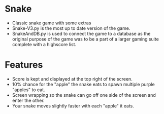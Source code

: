 # Snake
* Classic snake game with some extras
* Snake-V3.py is the most up to date version of the game.
* SnakeAndDB.py is used to connect the game to a database as the original purpose of the game was to be a part of a larger gaming suite complete with a highscore list.

# Features
* Score is kept and displayed at the top right of the screen.
* 10% chance for the "apple" the snake eats to spawn multiple purple "apples" to eat.
* Screen wrapping so the snake can go off one side of the screen and enter the other.
* Your snake moves slightly faster with each "apple" it eats.
